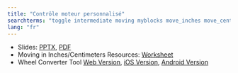 ```yaml
---
title: "Contrôle moteur personnalisé"
searchterms: "toggle intermediate moving myblocks move_inches move_centimeters move_centimetres move_cm wheelconverter my_blocks moving_with contrôle_moteur_personnalisé"
lang: "fr"
---
```


<ul>
                        <li class="ng-binding">Slides:
                          <a href="translations/fr/intermediate/MoveDistance.pptx">PPTX</a>,
                          <a href="translations/fr/intermediate/MoveDistance.pdf">PDF</a>
                        </li>
                        <li>Moving in Inches/Centimeters Resources:
                          <a href="translations/fr/intermediate/DPIorDPCWorksheet.pdf">Worksheet</a>
                        </li>
                        <li>Wheel Converter Tool <a href="translations/en-us/guides//wheelconverter">Web Version</a>,
                          <a href="https://itunes.apple.com/us/app/wheel-converter-for-ev3/id1042474404?ls=1&amp;mt=8">iOS Version</a>,
                          <a href="https://play.google.com/store/apps/details?id=com.ev3lessons.wheelconverter">Android Version</a>
                        </li>
                      </ul>
